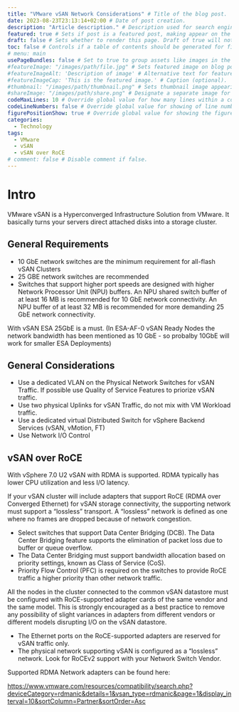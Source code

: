 ```yaml
---
title: "VMware vSAN Network Considerations" # Title of the blog post.
date: 2023-08-23T23:13:14+02:00 # Date of post creation.
description: "Article description." # Description used for search engine.
featured: true # Sets if post is a featured post, making appear on the home page side bar.
draft: false # Sets whether to render this page. Draft of true will not be rendered.
toc: false # Controls if a table of contents should be generated for first-level links automatically.
# menu: main
usePageBundles: false # Set to true to group assets like images in the same folder as this post.
#featureImage: "/images/path/file.jpg" # Sets featured image on blog post.
#featureImageAlt: 'Description of image' # Alternative text for featured image.
#featureImageCap: 'This is the featured image.' # Caption (optional).
#thumbnail: "/images/path/thumbnail.png" # Sets thumbnail image appearing inside card on homepage.
#shareImage: "/images/path/share.png" # Designate a separate image for social media sharing.
codeMaxLines: 10 # Override global value for how many lines within a code block before auto-collapsing.
codeLineNumbers: false # Override global value for showing of line numbers within code block.
figurePositionShow: true # Override global value for showing the figure label.
categories:
  - Technology
tags:
  - VMware
  - vSAN
  - vSAN over RoCE
# comment: false # Disable comment if false.
---
```


# Intro 
VMware vSAN is a Hyperconverged Infrastructure Solution from VMware. It basically turns your servers direct attached disks into a storage cluster.

## General Requirements 

- 10 GbE network switches are the minimum requirement for all-flash vSAN Clusters
- 25 GBE network switches are recommended
- Switches that support higher port speeds are designed with higher Network Processor Unit (NPU) buffers. An NPU shared switch buffer of at least 16 MB is recommended for 10 GbE network connectivity. An NPU buffer of at least 32 MB is recommended for more demanding 25 GbE network connectivity.

With vSAN ESA 25GbE is a must. (In ESA-AF-0 vSAN Ready Nodes the network bandwidth has been mentioned as 10 GbE - so probalby 10GbE will work for smaller ESA Deployments)

## General Considerations

- Use a dedicated VLAN on the Physical Network Switches for vSAN Traffic. If possible use Quality of Service Features to priorize vSAN traffic.
- Use two physical Uplinks for vSAN Traffic, do not mix with VM Workload traffic. 
- Use a dedicated virtual Distributed Switch for vSphere Backend Services (vSAN, vMotion, FT)
- Use Network I/O Control 
## vSAN over RoCE

With vSphere 7.0 U2 vSAN with RDMA is supported. RDMA typically has lower CPU utilization and less I/O latency. 

If your vSAN cluster will include adapters that support RoCE (RDMA over Converged Ethernet) for vSAN storage connectivity, the supporting network must support a “lossless” transport. A “lossless” network is defined as one where no frames are dropped because of network congestion.

- Select switches that support Data Center Bridging (DCB). The Data Center Bridging feature supports the elimination of packet loss due to buffer or queue overflow.
- The Data Center Bridging must support bandwidth allocation based on priority settings, known as Class of Service (CoS).
- Priority Flow Control (PFC) is required on the switches to provide RoCE traffic a higher priority than other network traffic.


All the nodes in the cluster connected to the common vSAN datastore must be configured with RoCE-supported adapter cards of the same vendor and the same model. This is strongly encouraged as a best practice to remove any possibility of slight variances in adapters from different vendors or different models disrupting I/O on the vSAN datastore.
- The Ethernet ports on the RoCE-supported adapters are reserved for vSAN traffic only.
- The physical network supporting vSAN is configured as a “lossless” network. Look for RoCEv2 support with your Network Switch Vendor.

Supported RDMA Network adapters can be found here: 

https://www.vmware.com/resources/compatibility/search.php?deviceCategory=rdmanic&details=1&vsan_type=rdmanic&page=1&display_interval=10&sortColumn=Partner&sortOrder=Asc

